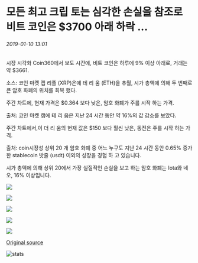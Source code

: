 # 모든 최고 크립 토는 심각한 손실을 참조로 비트 코인은 $3700 아래 하락 ...

###### 2019-01-10 13:01

시장 시각화 Coin360에서 보도 시간에, 비트 코인은 하루에 9% 이상 아래로, 거래는 약 $3661.

소스: 코인 마켓 캡 리플 (XRP)은에 테 리 움 (ETH)을 추월, 시가 총액에 의해 두 번째로 큰 암호 화폐의 위치를 회복 했다.

주간 차트에, 현재 가격은 $0.364 보다 낮은, 암호 화폐가 주를 시작 하는 가격.

출처: 코인 마켓 캡에 테 리 움은 지난 24 시간 동안 약 16%의 값 감소를 보았다.

주간 차트에서,이 더 리 움의 현재 값은 $150 보다 훨씬 낮은, 동전은 주를 시작 하는 가격.

출처: coin시장성 상위 20 개 암호 화폐 중 어느 누구도 지난 24 시간 동안 0.65% 증가 한 stablecoin 밧줄 (usdt) 이외의 성장을 경험 하 고 있습니다.

시가 총액에 의해 상위 20에서 가장 실질적인 손실을 보고 하는 암호 화폐는 Iota와 네오, 16% 이상입니다.

![](https://s3.cointelegraph.com/storage/uploads/view/d74e497042df35618fb6ee5d2fed6bb0.png)

![](https://s3.cointelegraph.com/storage/uploads/view/371c48048a68e219a7c3ee58016c4349.png)

![](https://s3.cointelegraph.com/storage/uploads/view/6d7c43518cd5afd990ba5c71eed720d6.png)

![](https://s3.cointelegraph.com/storage/uploads/view/d7ab681e41252746b293144903c022c4.png)

![](https://s3.cointelegraph.com/storage/uploads/view/080b6812882fad2c4c3d52096baa5125.png)

[Original source](https://cointelegraph.com/news/bitcoin-dips-below-3-700-as-all-top-cryptos-see-severe-losses)

![stats](https://c.statcounter.com/11760860/0/a89fa40b/1/ "stats")